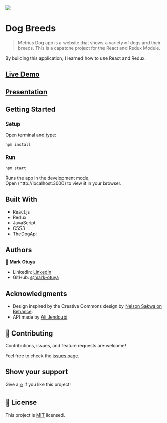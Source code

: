 ![](https://img.shields.io/badge/Microverse-blueviolet)

# Dog Breeds

>Metrics Dog app is a website that shows a variety of dogs and their breeds. This is a capstone project for the React and Redux Module.

By building this application, I learned how to use React and Redux.

## [Live Demo](https://effervescent-boba-b17a3a.netlify.app/)

## [Presentation](https://www.loom.com/share/5ecc1478e97c4a5d9987c0fc680e5dba)

## Getting Started

### Setup
Open terminal and type:

`npm install`

### Run
`npm start`

Runs the app in the development mode.\
Open (http://localhost:3000) to view it in your browser.

## Built With

- React.js
- Redux
- JavaScript
- CSS3
- TheDogApi

## Authors

👤 **Mark Otuya**

- LinkedIn: [LinkedIn](https://linkedin.com/in/markotuya0)
- GitHub: [@mark-otuya](https://github.com/markotuya0)

## Acknowledgments
- Design inspired by the Creative Commons design by [Nelson Sakwa on Behance](https://www.behance.net/gallery/31579789/Ballhead-App-(Free-PSDs)).
- API made by [Ali Jendoubi](https://github.com/ichala).

## 🤝 Contributing

Contributions, issues, and feature requests are welcome!

Feel free to check the [issues page](https://github.com/markotuya0/metrics-web-app/issues).

## Show your support

Give a [⭐️](https://github.com/markotuya0/metrics-web-app/) if you like this project!

## 📝 License

This project is [MIT](LICENSE) licensed.
